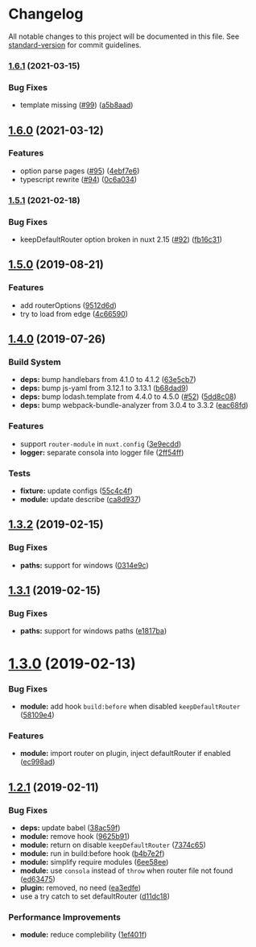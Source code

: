 # Changelog

All notable changes to this project will be documented in this file. See [standard-version](https://github.com/conventional-changelog/standard-version) for commit guidelines.

### [1.6.1](https://github.com/nuxt-community/router-module/compare/v1.6.0...v1.6.1) (2021-03-15)


### Bug Fixes

* template missing ([#99](https://github.com/nuxt-community/router-module/issues/99)) ([a5b8aad](https://github.com/nuxt-community/router-module/commit/a5b8aadc7a87dfd567e5bb879315aae214c35298))

## [1.6.0](https://github.com/nuxt-community/router-module/compare/v1.5.1...v1.6.0) (2021-03-12)


### Features

* option parse pages ([#95](https://github.com/nuxt-community/router-module/issues/95)) ([4ebf7e6](https://github.com/nuxt-community/router-module/commit/4ebf7e6c4645bb58fcc471dc45bb8066720e4fb1))
* typescript rewrite ([#94](https://github.com/nuxt-community/router-module/issues/94)) ([0c6a034](https://github.com/nuxt-community/router-module/commit/0c6a034c3508a056bb94ffafee0352c3985a8be2))

### [1.5.1](https://github.com/nuxt-community/router-module/compare/v1.5.0...v1.5.1) (2021-02-18)


### Bug Fixes

* keepDefaultRouter option broken in nuxt 2.15 ([#92](https://github.com/nuxt-community/router-module/issues/92)) ([fb16c31](https://github.com/nuxt-community/router-module/commit/fb16c31b45bdaa49773e062e408e5fed356e5b3b))

## [1.5.0](https://github.com/nuxt-community/router-module/compare/v1.4.0...v1.5.0) (2019-08-21)


### Features

* add routerOptions ([9512d6d](https://github.com/nuxt-community/router-module/commit/9512d6d))
* try to load from edge ([4c66590](https://github.com/nuxt-community/router-module/commit/4c66590))

## [1.4.0](https://github.com/nuxt-community/router-module/compare/v1.3.2...v1.4.0) (2019-07-26)


### Build System

* **deps:** bump handlebars from 4.1.0 to 4.1.2 ([63e5cb7](https://github.com/nuxt-community/router-module/commit/63e5cb7))
* **deps:** bump js-yaml from 3.12.1 to 3.13.1 ([b68dad9](https://github.com/nuxt-community/router-module/commit/b68dad9))
* **deps:** bump lodash.template from 4.4.0 to 4.5.0 ([#52](https://github.com/nuxt-community/router-module/issues/52)) ([5dd8c08](https://github.com/nuxt-community/router-module/commit/5dd8c08))
* **deps:** bump webpack-bundle-analyzer from 3.0.4 to 3.3.2 ([eac68fd](https://github.com/nuxt-community/router-module/commit/eac68fd))


### Features

* support `router-module` in `nuxt.config` ([3e9ecdd](https://github.com/nuxt-community/router-module/commit/3e9ecdd))
* **logger:** separate consola into logger file ([2ff54ff](https://github.com/nuxt-community/router-module/commit/2ff54ff))


### Tests

* **fixture:** update configs ([55c4c4f](https://github.com/nuxt-community/router-module/commit/55c4c4f))
* **module:** update describe ([ca8d937](https://github.com/nuxt-community/router-module/commit/ca8d937))



<a name="1.3.2"></a>
## [1.3.2](https://github.com/nuxt-community/router-module/compare/v1.3.1...v1.3.2) (2019-02-15)


### Bug Fixes

* **paths:** support for windows ([0314e9c](https://github.com/nuxt-community/router-module/commit/0314e9c))



<a name="1.3.1"></a>
## [1.3.1](https://github.com/nuxt-community/router-module/compare/v1.3.0...v1.3.1) (2019-02-15)


### Bug Fixes

* **paths:** support for windows paths ([e1817ba](https://github.com/nuxt-community/router-module/commit/e1817ba))



<a name="1.3.0"></a>
# [1.3.0](https://github.com/nuxt-community/router-module/compare/v1.2.1...v1.3.0) (2019-02-13)


### Bug Fixes

* **module:** add hook `build:before` when disabled `keepDefaultRouter` ([58109e4](https://github.com/nuxt-community/router-module/commit/58109e4))


### Features

* **module:** import router on plugin, inject defaultRouter if enabled ([ec998ad](https://github.com/nuxt-community/router-module/commit/ec998ad))



<a name="1.2.1"></a>
## [1.2.1](https://github.com/nuxt-community/router-module/compare/v1.1.0...v1.2.1) (2019-02-11)


### Bug Fixes

* **deps:** update babel ([38ac59f](https://github.com/nuxt-community/router-module/commit/38ac59f))
* **module:** remove hook ([9625b91](https://github.com/nuxt-community/router-module/commit/9625b91))
* **module:** return on disable `keepDefaultRouter` ([7374c65](https://github.com/nuxt-community/router-module/commit/7374c65))
* **module:** run in build:before hook ([b4b7e2f](https://github.com/nuxt-community/router-module/commit/b4b7e2f))
* **module:** simplify require modules ([6ee58ee](https://github.com/nuxt-community/router-module/commit/6ee58ee))
* **module:** use `consola` instead of `throw` when router file not found ([ed63475](https://github.com/nuxt-community/router-module/commit/ed63475))
* **plugin:** removed, no need ([ea3edfe](https://github.com/nuxt-community/router-module/commit/ea3edfe))
* use a try catch to set defaultRouter ([d11dc18](https://github.com/nuxt-community/router-module/commit/d11dc18))


### Performance Improvements

* **module:** reduce complebility ([1ef401f](https://github.com/nuxt-community/router-module/commit/1ef401f))
